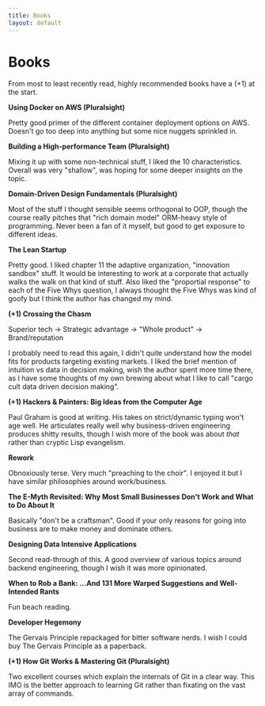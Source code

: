 ```yaml
---
title: Books
layout: default
---
```


# Books

From most to least recently read, highly recommended books have a (+1) at the start.

**Using Docker on AWS (Pluralsight)**

Pretty good primer of the different container deployment options on AWS. Doesn't go too deep into anything but some nice nuggets sprinkled in.

**Building a High-performance Team (Pluralsight)**

Mixing it up with some non-technical stuff, I liked the 10 characteristics. Overall was very "shallow", was hoping for some
deeper insights on the topic.

**Domain-Driven Design Fundamentals (Pluralsight)**

Most of the stuff I thought sensible seems orthogonal to OOP, though the course really pitches that "rich domain model" ORM-heavy
style of programming. Never been a fan of it myself, but good to get exposure to different ideas.

**The Lean Startup**

Pretty good. I liked chapter 11 the adaptive organization, "innovation sandbox" stuff. It would be interesting to work at a corporate that actually walks the walk on that kind of stuff. Also liked the "proportial response" to each of the Five Whys question, I always thought the Five Whys was kind of goofy but I think the author has changed my mind.

**(+1) Crossing the Chasm**

Superior tech -> Strategic advantage -> "Whole product" -> Brand/reputation

I probably need to read this again, I didn't quite understand how the model fits for products targeting existing markets. I liked the brief mention of intuition vs data in decision making, wish the author spent more time there, as I have some thoughts of my own brewing about what I like to call "cargo cult data driven decision making".

**(+1) Hackers & Painters: Big Ideas from the Computer Age**

Paul Graham is good at writing. His takes on strict/dynamic typing won't age well. He articulates really well why business-driven engineering produces shitty results, though I wish more of the book was about *that* rather than cryptic Lisp evangelism.

**Rework**

Obnoxiously terse. Very much "preaching to the choir". I enjoyed it but I have similar philosophies around work/business.

**The E-Myth Revisited: Why Most Small Businesses Don't Work and What to Do About It**

Basically "don't be a craftsman". Good if your only reasons for going into business are to make money and dominate others.

**Designing Data Intensive Applications**

Second read-through of this. A good overview of various topics around backend engineering, though I wish it was more opinionated.

**When to Rob a Bank: ...And 131 More Warped Suggestions and Well-Intended Rants**

Fun beach reading.

**Developer Hegemony**

The Gervais Principle repackaged for bitter software nerds. I wish I could buy The Gervais Principle as a paperback.

**(+1) How Git Works & Mastering Git (Pluralsight)**

Two excellent courses which explain the internals of Git in a clear way. This IMO is the better approach to learning Git rather than fixating on the vast array of commands.
